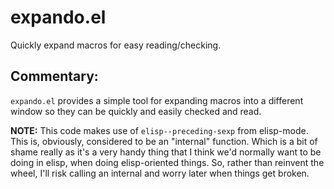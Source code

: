 # expando.el

Quickly expand macros for easy reading/checking.

## Commentary:

`expando.el` provides a simple tool for expanding macros into a different
window so they can be quickly and easily checked and read.

**NOTE:** This code makes use of `elisp--preceding-sexp` from elisp-mode.
This is, obviously, considered to be an "internal" function. Which is a bit
of shame really as it's a very handy thing that I think we'd normally want
to be doing in elisp, when doing elisp-oriented things. So, rather than
reinvent the wheel, I'll risk calling an internal and worry later when
things get broken.
